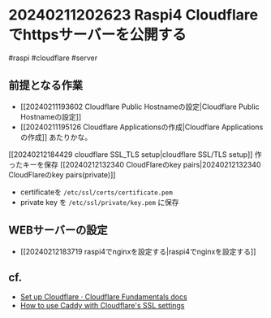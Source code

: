 # 20240211202623 Raspi4 Cloudflareでhttpsサーバーを公開する
#raspi #cloudflare #server

## 前提となる作業
- [[20240211193602 Cloudflare Public Hostnameの設定|Cloudflare Public Hostnameの設定]]
- [[20240211195126 Cloudflare Applicationsの作成|Cloudflare Applicationsの作成]]
あたりかな。

[[20240212184429 cloudflare SSL_TLS setup|cloudflare SSL/TLS setup]]
作ったキーを保存
[[20240212132340 CloudFlareのkey pairs|20240212132340 CloudFlareのkey pairs(private)]]

- certificateを `/etc/ssl/certs/certificate.pem` 
- private key を `/etc/ssl/private/key.pem` に保存


## WEBサーバーの設定
- [[20240212183719 raspi4でnginxを設定する|raspi4でnginxを設定する]]
## cf.
- [Set up Cloudflare · Cloudflare Fundamentals docs](https://developers.cloudflare.com/fundamentals/setup/)
- [How to use Caddy with Cloudflare's SSL settings](https://samjmck.com/en/blog/using-caddy-with-cloudflare/)